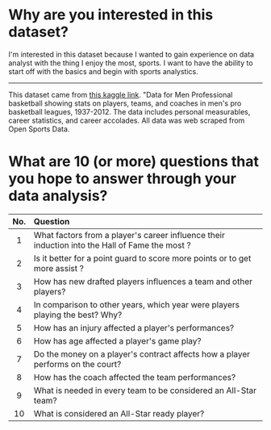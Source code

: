 # Why are you interested in this dataset?

I'm interested in this dataset because I wanted to gain experience on data analyst with the thing I enjoy the most, sports. I want to have the ability to start off with the basics and begin with sports analystics. 

---

This dataset came from [this kaggle link](https://www.kaggle.com/datasets/open-source-sports/mens-professional-basketball). "Data for Men Professional basketball showing stats on players, teams, and coaches in men's pro basketball leagues, 1937-2012. The data includes personal measurables, career statistics, and career accolades. All data was web scraped from Open Sports Data.

# What are 10 (or more) questions that you hope to answer through your data analysis?

No. | Question
:-:|:-
1 | What factors from a player's career influence their induction into the Hall of Fame the most ?
2 | Is it better for a point guard to score more points or to get more assist ?
3 | How has new drafted players influences a team and other players?
4 | In comparison to other years, which year were players playing the best? Why?
5 | How has an injury affected a player's performances?
6 | How has age affected a player's game play?
7 | Do the money on a player's contract affects how a player performs on the court?
8 | How has the coach affected the team performances?
9 | What is needed in every team to be considered an All-Star team?
10 | What is considered an All-Star ready player?
